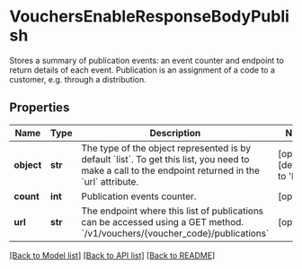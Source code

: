 # VouchersEnableResponseBodyPublish

Stores a summary of publication events: an event counter and endpoint to return details of each event. Publication is an assignment of a code to a customer, e.g. through a distribution.

## Properties
Name | Type | Description | Notes
------------ | ------------- | ------------- | -------------
**object** | **str** | The type of the object represented is by default &#x60;list&#x60;. To get this list, you need to make a call to the endpoint returned in the &#x60;url&#x60; attribute. | [optional] [default to 'list']
**count** | **int** | Publication events counter. | [optional] 
**url** | **str** | The endpoint where this list of publications can be accessed using a GET method. &#x60;/v1/vouchers/{voucher_code}/publications&#x60; | [optional] 

[[Back to Model list]](../README.md#documentation-for-models) [[Back to API list]](../README.md#documentation-for-api-endpoints) [[Back to README]](../README.md)


